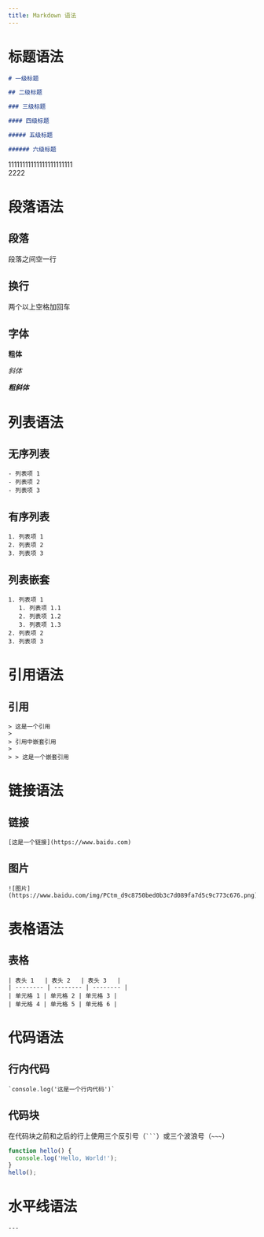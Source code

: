 ```yaml
---
title: Markdown 语法
---
```


# 标题语法

```md
# 一级标题

## 二级标题

### 三级标题

#### 四级标题

##### 五级标题

###### 六级标题
```

11111111111111111111111  
2222

# 段落语法

## 段落

段落之间空一行

## 换行

两个以上空格加回车

## 字体

**粗体**

_斜体_

**_粗斜体_**

# 列表语法

## 无序列表

```
- 列表项 1
- 列表项 2
- 列表项 3
```

## 有序列表

```
1. 列表项 1
2. 列表项 2
3. 列表项 3
```

## 列表嵌套

```
1. 列表项 1
   1. 列表项 1.1
   2. 列表项 1.2
   3. 列表项 1.3
2. 列表项 2
3. 列表项 3
```

# 引用语法

## 引用

```
> 这是一个引用
>
> 引用中嵌套引用
>
> > 这是一个嵌套引用
```

# 链接语法

## 链接

```
[这是一个链接](https://www.baidu.com)
```

## 图片

```
![图片](https://www.baidu.com/img/PCtm_d9c8750bed0b3c7d089fa7d5c9c773c676.png)
```

# 表格语法

## 表格

```
| 表头 1   | 表头 2   | 表头 3   |
| -------- | -------- | -------- |
| 单元格 1 | 单元格 2 | 单元格 3 |
| 单元格 4 | 单元格 5 | 单元格 6 |
```

# 代码语法

## 行内代码

```
`console.log('这是一个行内代码')`
```

## 代码块

在代码块之前和之后的行上使用三个反引号（` ``` `）或三个波浪号（`~~~`）

```js
function hello() {
  console.log('Hello, World!');
}
hello();
```

# 水平线语法

```
---
```
